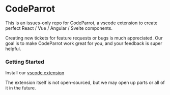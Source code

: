 # CodeParrot

This is an issues-only repo for CodeParrot, a vscode extension to create perfect React / Vue / Angular / Svelte components.

Creating new tickets for feature requests or bugs is much appreciated. Our goal is to make CodeParrot work great for you, and your feedback is super helpful.


### Getting Started
Install our [vscode extension]()


The extension itself is not open-sourced, but we may open up parts or all of it in the future.